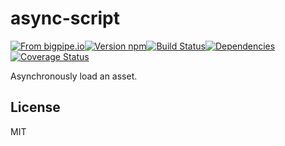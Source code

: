 # async-script

[![From bigpipe.io][from]](http://bigpipe.io)[![Version npm][version]](http://browsenpm.org/package/async-script)[![Build Status][build]](https://travis-ci.org/bigpipe/async-script)[![Dependencies][david]](https://david-dm.org/bigpipe/async-script)[![Coverage Status][cover]](https://coveralls.io/r/bigpipe/async-script?branch=master)

[from]: https://img.shields.io/badge/from-bigpipe.io-9d8dff.svg?style=flat-square
[version]: http://img.shields.io/npm/v/async-script.svg?style=flat-square
[build]: http://img.shields.io/travis/bigpipe/async-script/master.svg?style=flat-square
[david]: https://img.shields.io/david/bigpipe/async-script.svg?style=flat-square
[cover]: http://img.shields.io/coveralls/bigpipe/async-script/master.svg?style=flat-square

Asynchronously load an asset.

## License

MIT
